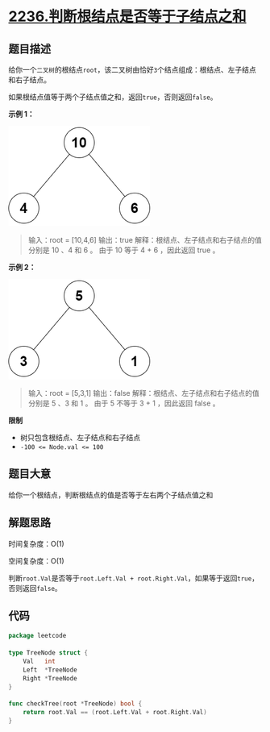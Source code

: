 # [2236.判断根结点是否等于子结点之和](https://leetcode.cn/problems/root-equals-sum-of-children/)

## 题目描述

给你一个`二叉树`的根结点`root`，该二叉树由恰好`3`个结点组成：根结点、左子结点和右子结点。

如果根结点值等于两个子结点值之和，返回`true`，否则返回`false`。

**示例 1：**

![example1](./images/example1.png)

> 输入：root = [10,4,6]
> 输出：true
> 解释：根结点、左子结点和右子结点的值分别是 10 、4 和 6 。
> 由于 10 等于 4 + 6 ，因此返回 true 。

**示例 2：**

![example2](./images/example2.png)

> 输入：root = [5,3,1]
> 输出：false
> 解释：根结点、左子结点和右子结点的值分别是 5 、3 和 1 。
> 由于 5 不等于 3 + 1 ，因此返回 false 。

**限制**

* 树只包含根结点、左子结点和右子结点
* `-100 <= Node.val <= 100`

## 题目大意

给你一个根结点，判断根结点的值是否等于左右两个子结点值之和

## 解题思路

时间复杂度：O(1)

空间复杂度：O(1)

判断`root.Val`是否等于`root.Left.Val + root.Right.Val`，如果等于返回`true`，否则返回`false`。

## 代码

```go
package leetcode

type TreeNode struct {
	Val   int
	Left  *TreeNode
	Right *TreeNode
}

func checkTree(root *TreeNode) bool {
	return root.Val == (root.Left.Val + root.Right.Val)
}
```

